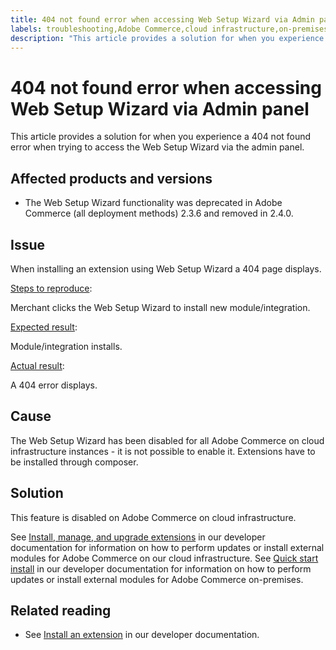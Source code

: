 ```yaml
---
title: 404 not found error when accessing Web Setup Wizard via Admin panel
labels: troubleshooting,Adobe Commerce,cloud infrastructure,on-premises,Magento Commerce,404 error,web setup wizard
description: "This article provides a solution for when you experience a 404 not found error when trying to access the Web Setup Wizard via the admin panel."
---
```


# 404 not found error when accessing Web Setup Wizard via Admin panel

This article provides a solution for when you experience a 404 not found error when trying to access the Web Setup Wizard via the admin panel.

## Affected products and versions

* The Web Setup Wizard functionality was deprecated in Adobe Commerce (all deployment methods) 2.3.6 and removed in 2.4.0.

## Issue

When installing an extension using Web Setup Wizard a 404 page displays.

<u>Steps to reproduce</u>:

Merchant clicks the Web Setup Wizard to install new module/integration.

<u>Expected result</u>:

Module/integration installs.

<u>Actual result</u>:

A 404 error displays.

## Cause

The Web Setup Wizard has been disabled for all Adobe Commerce on cloud infrastructure instances - it is not possible to enable it. Extensions have to be installed through composer.

## Solution

This feature is disabled on Adobe Commerce on cloud infrastructure.

See [Install, manage, and upgrade extensions](https://devdocs.magento.com/cloud/howtos/install-components.html) in our developer documentation for information on how to perform updates or install external modules for Adobe Commerce on our cloud infrastructure.
See [Quick start install](https://devdocs.magento.com/guides/v2.3/install-gde/composer.html) in our developer documentation for information on how to perform updates or install external modules for Adobe Commerce on-premises.

## Related reading

* See [Install an extension](https://devdocs.magento.com/cloud/howtos/install-components.html#install-an-extension) in our developer documentation. 
